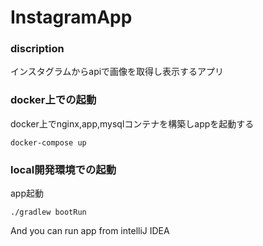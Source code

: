 # InstagramApp

### discription
インスタグラムからapiで画像を取得し表示するアプリ

### docker上での起動
docker上でnginx,app,mysqlコンテナを構築しappを起動する
```
docker-compose up
```

### local開発環境での起動
app起動
```
./gradlew bootRun
```
And you can run app from intelliJ IDEA
